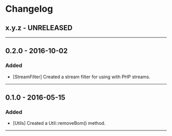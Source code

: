 Changelog
=========

## x.y.z - UNRELEASED

--------

## 0.2.0 - 2016-10-02

### Added

* [StreamFilter] Created a stream filter for using with PHP streams.

--------

## 0.1.0 - 2016-05-15

### Added

* [Utils] Created a Util::removeBom() method.

--------
